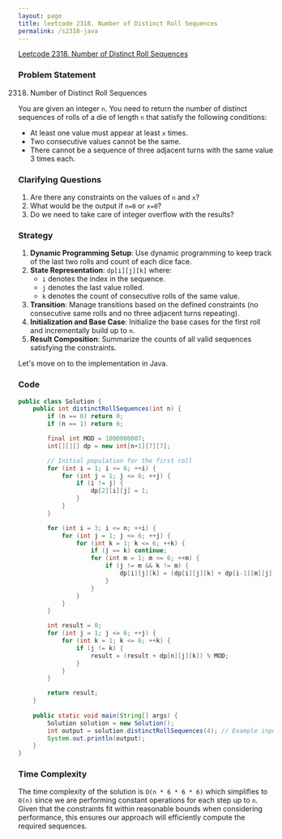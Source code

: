 ```yaml
---
layout: page
title: leetcode 2318. Number of Distinct Roll Sequences
permalink: /s2318-java
---
```

[Leetcode 2318. Number of Distinct Roll Sequences](https://algoadvance.github.io/algoadvance/l2318)
### Problem Statement

2318. Number of Distinct Roll Sequences

You are given an integer `n`. You need to return the number of distinct sequences of rolls of a die of length `n` that satisfy the following conditions:
- At least one value must appear at least `x` times.
- Two consecutive values cannot be the same.
- There cannot be a sequence of three adjacent turns with the same value 3 times each.

### Clarifying Questions

1. Are there any constraints on the values of `n` and `x`?
2. What would be the output if `n=0` or `x=0`?
3. Do we need to take care of integer overflow with the results?

### Strategy

1. **Dynamic Programming Setup**: Use dynamic programming to keep track of the last two rolls and count of each dice face.
2. **State Representation**: `dp[i][j][k]` where:
   - `i` denotes the index in the sequence.
   - `j` denotes the last value rolled.
   - `k` denotes the count of consecutive rolls of the same value.
3. **Transition**: Manage transitions based on the defined constraints (no consecutive same rolls and no three adjacent turns repeating).
4. **Initialization and Base Case**: Initialize the base cases for the first roll and incrementally build up to `n`.
5. **Result Composition**: Summarize the counts of all valid sequences satisfying the constraints.

Let's move on to the implementation in Java.

### Code

```java
public class Solution {
    public int distinctRollSequences(int n) {
        if (n == 0) return 0;
        if (n == 1) return 6;

        final int MOD = 1000000007;
        int[][][] dp = new int[n+1][7][7];

        // Initial population for the first roll
        for (int i = 1; i <= 6; ++i) {
            for (int j = 1; j <= 6; ++j) {
                if (i != j) {
                    dp[2][i][j] = 1;
                }
            }
        }

        for (int i = 3; i <= n; ++i) {
            for (int j = 1; j <= 6; ++j) {
                for (int k = 1; k <= 6; ++k) {
                    if (j == k) continue;
                    for (int m = 1; m <= 6; ++m) {
                        if (j != m && k != m) {
                            dp[i][j][k] = (dp[i][j][k] + dp[i-1][m][j]) % MOD;
                        }
                    }
                }
            }
        }

        int result = 0;
        for (int j = 1; j <= 6; ++j) {
            for (int k = 1; k <= 6; ++k) {
                if (j != k) {
                    result = (result + dp[n][j][k]) % MOD;
                }
            }
        }

        return result;
    }
    
    public static void main(String[] args) {
        Solution solution = new Solution();
        int output = solution.distinctRollSequences(4); // Example input
        System.out.println(output);
    }
}
```

### Time Complexity

The time complexity of the solution is `O(n * 6 * 6 * 6)` which simplifies to `O(n)` since we are performing constant operations for each step up to `n`. Given that the constraints fit within reasonable bounds when considering performance, this ensures our approach will efficiently compute the required sequences.